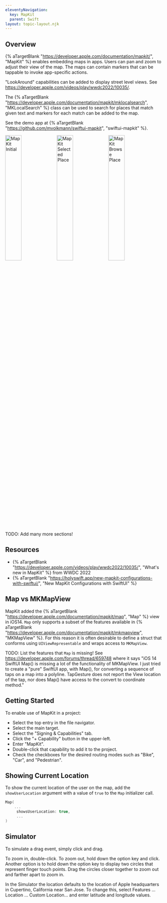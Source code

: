 ```yaml
---
eleventyNavigation:
  key: MapKit
  parent: Swift
layout: topic-layout.njk
---
```


## Overview

{% aTargetBlank "https://developer.apple.com/documentation/mapkit/", "MapKit" %}
enables embedding maps in apps.
Users can pan and zoom to adjust their view of the map.
The maps can contain markers that can be tappable
to invoke app-specific actions.

"LookAround" capabilities can be added to display street level views.
See https://developer.apple.com/videos/play/wwdc2022/10035/.

The {% aTargetBlank
"https://developer.apple.com/documentation/mapkit/mklocalsearch",
"MKLocalSearch" %} class can be used to search for places that match given text
and markers for each match can be added to the map.

See the demo app at {% aTargetBlank
"https://github.com/mvolkmann/swiftui-mapkit", "swiftui-mapkit" %}.

<img alt="MapKit Initial" style="width: 32%"
  src="/blog/assets/mapkit-initial.jpg?v={{pkg.version}}"
  title="MapKit Initial">
<img alt="MapKit Selected Place" style="width: 32%"
  src="/blog/assets/mapkit-selected-place.jpg?v={{pkg.version}}"
  title="MapKit Selected Place">
<img alt="MapKit Browse Place" style="width: 32%"
  src="/blog/assets/mapkit-browse-place.jpg?v={{pkg.version}}"
  title="MapKit Browse Place">

TODO: Add many more sections!

## Resources

- {% aTargetBlank "https://developer.apple.com/videos/play/wwdc2022/10035/",
  "What's new in MapKit" %} from WWDC 2022
- {% aTargetBlank
  "https://holyswift.app/new-mapkit-configurations-with-swiftui/",
  "New MapKit Configurations with SwiftUI" %}

## Map vs MKMapView

MapKit added the {% aTargetBlank
"https://developer.apple.com/documentation/mapkit/map", "Map" %} view in iOS14.
`Map` only supports a subset of the features available in
{% aTargetBlank "https://developer.apple.com/documentation/mapkit/mkmapview",
"MKMapView" %}.
For this reason it is often desirable to define a struct that
conforms using `UIViewRepresentable` and wraps access to `MKMapView`.

TODO: List the features that `Map` is missing!
See https://developer.apple.com/forums/thread/659748 where it says
"iOS 14 SwiftUI Map() is missing a lot of the functionality of MKMapView. I just tried to create a "pure" SwiftUI app, with Map(), for converting a sequence of taps on a map into a polyline. TapGesture does not report the View location of the tap, nor does Map() have access to the convert to coordinate method."

## Getting Started

To enable use of MapKit in a project:

- Select the top entry in the file navigator.
- Select the main target.
- Select the "Signing & Capabilities" tab.
- Click the "+ Capability" button in the upper-left.
- Enter "MapKit".
- Double-click that capability to add it to the project.
- Check the checkboxes for the desired routing modes such as
  "Bike", "Car", and "Pedestrian".

## Showing Current Location

To show the current location of the user on the map,
add the `showUserLocation` argument with a value of `true`
to the `Map` initializer call.

```swift
Map(
    ...
     showsUserLocation: true,
     ...
)
```

## Simulator

To simulate a drag event, simply click and drag.

To zoom in, double-click.
To zoom out, hold down the option key and click.
Another option is to hold down the option key to display
two circles that represent finger touch points.
Drag the circles closer together to zoom out
and farther apart to zoom in.

In the Simulator the location defaults to the location of
Apple headquarters in Cupertino, California near San Jose.
To change this, select Features ... Location ... Custom Location...
and enter latitude and longitude values.
